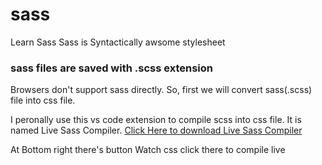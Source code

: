 # sass
Learn Sass
Sass is Syntactically awsome stylesheet
### sass files are saved with .scss extension

Browsers don't support sass directly. So, first we will convert sass(.scss) file into css file.

I peronally use this vs code extension to compile scss into css file. It is named Live Sass Compiler. [Click Here to download Live Sass Compiler](https://marketplace.visualstudio.com/items?itemName=glenn2223.live-sass)

At Bottom right there's button Watch css click there to compile live

